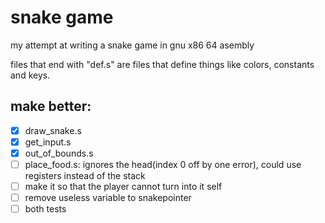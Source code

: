 # snake game
my attempt at writing a snake game in gnu x86 64 asembly

files that end with "def.s" are files that define things like colors, constants and keys.

## make better:

- [x] draw_snake.s
- [x] get_input.s
- [x] out_of_bounds.s
- [ ] place_food.s: ignores the head(index 0 off by one error), could use registers instead of the stack
- [ ] make it so that the player cannot turn into it self
- [ ] remove useless variable to snakepointer
- [ ] both tests
